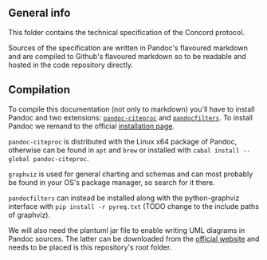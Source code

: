 ## General info
This folder contains the technical specification of the Concord protocol.

Sources of the specification are written in Pandoc's flavoured markdown and are
compiled to Github's flavoured markdown so to be readable and hosted in the code
repository directly.

## Compilation
To compile this documentation (not only to markdown) you'll have to install Pandoc
and two extensions: [`pandoc-citeproc`](https://github.com/jgm/pandoc-citeproc)
and [`pandocfilters`](https://github.com/jgm/pandocfilters). To install Pandoc
we remand to the official [installation page](http://pandoc.org/installing.html).

`pandoc-citeproc` is distributed with the Linux x64 package of Pandoc, otherwise
can be found in `apt` and `brew` or installed with `cabal install --global pandoc-citeproc`.

`graphviz` is used for general charting and schemas and can most probably be
found in your OS's package manager, so search for it there.

`pandocfilters` can instead be installed along with the python-graphviz interface
with `pip install -r pyreq.txt` (TODO change to the include paths of graphviz).

We will also need the plantuml jar file to enable writing UML diagrams in Pandoc
sources. The latter can be downloaded from the [official website](http://plantuml.com/download.html)
and needs to be placed is this repository's root folder.
